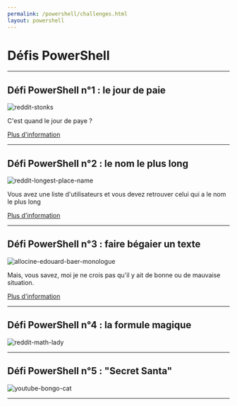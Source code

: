 ```yaml
---
permalink: /powershell/challenges.html
layout: powershell
---
```


# Défis PowerShell

---

## Défi PowerShell n°1 : le jour de paie

![reddit-stonks](https://i.redd.it/hhf9n3zbpg741.png)

C'est quand le jour de paye ? 

[Plus d'information](/powershell/challenges/jour-de-paie)

---

## Défi PowerShell n°2 : le nom le plus long

![reddit-longest-place-name](https://i.redd.it/gn5400czcho51.jpg)

Vous avez une liste d'utilisateurs et vous devez retrouver celui qui a le nom le plus long

[Plus d'information](/powershell/challenges/le-nom-le-plus-long)

---

## Défi PowerShell n°3 : faire bégaier un texte

![allocine-edouard-baer-monologue](https://fr.web.img3.acsta.net/newsv7/20/01/20/10/45/2601059.jpg)

Mais, vous savez, moi je ne crois pas qu'il y ait de bonne ou de mauvaise situation.

[Plus d'information](/powershell/challenges/begaiement)

---

## Défi PowerShell n°4 : la formule magique

![reddit-math-lady](https://i.redd.it/if3ldk2w2j841.jpg)

---

## Défi PowerShell n°5 : "Secret Santa"

![youtube-bongo-cat](https://i.ytimg.com/vi/f22bJuni2KQ/hqdefault.jpg)

---
